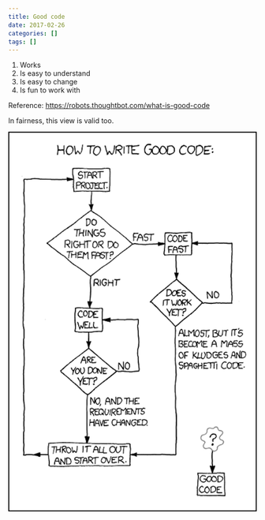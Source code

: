 ```yaml
---
title: Good code
date: 2017-02-26
categories: []
tags: []
---
```


1. Works
2. Is easy to understand
3. Is easy to change
4. Is fun to work with

Reference: [][1]<https://robots.thoughtbot.com/what-is-good-code>

In fairness, this view is valid too.

![xkcd—good code](xkcd-good-code.png)

[1]: https://robots.thoughtbot.com/what-is-good-code
[2]: https://xkcd.com/844
